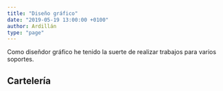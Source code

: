 ```yaml
---
title: "Diseño gráfico"
date: "2019-05-19 13:00:00 +0100"
author: Ardillán
type: "page"
---
```


Como diseñdor gráfico he tenido la suerte de realizar trabajos para varios soportes.

## Cartelería
